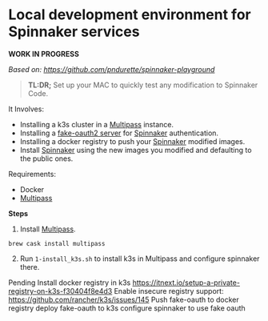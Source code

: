 Local development environment for Spinnaker services
=====================================================

**WORK IN PROGRESS**


*Based on: https://github.com/pndurette/spinnaker-playground*

> **TL:DR;** Set up your MAC to quickly test any modification to Spinnaker Code.  


It Involves:
- Installing a k3s cluster in a [Multipass](https://multipass.run/) instance.
- Installing a [fake-oauth2 server](https://github.com/patientsknowbest/fake-oauth2-server) for [Spinnaker](https://www.spinnaker.io/) authentication.
- Installing a docker registry to push your [Spinnaker](https://www.spinnaker.io/) modified images.
- Install [Spinnaker](https://www.spinnaker.io/) using the new images you modified and defaulting to the public ones.

Requirements:  
- Docker
- [Multipass](https://multipass.run/)

**Steps**

1. Install [Multipass](https://multipass.run/).
```
brew cask install multipass
```
2. Run `1-install_k3s.sh` to install k3s in Multipass and configure spinnaker there.

Pending
Install docker registry in k3s https://itnext.io/setup-a-private-registry-on-k3s-f30404f8e4d3
Enable insecure registry support: https://github.com/rancher/k3s/issues/145
Push fake-oauth to docker registry
deploy fake-oauth to k3s
configure spinnaker to use fake oauth
